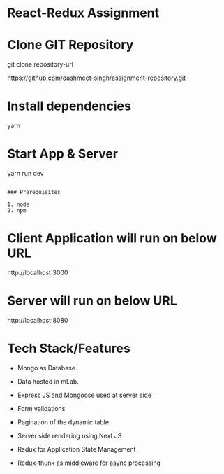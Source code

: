# React-Redux Assignment

# Clone GIT Repository

git clone repository-url

https://github.com/dashmeet-singh/assignment-repository.git


# Install dependencies
yarn

# Start App & Server
yarn run dev

```

### Prerequisites

1. node
2. npm
```
# Client Application will run on below URL
http://localhost:3000

# Server will run on below URL
http://localhost:8080

# Tech Stack/Features

* Mongo as Database.

* Data hosted in mLab.

* Express JS and Mongoose used at server side

* Form validations

* Pagination of the dynamic table

* Server side rendering using Next JS

* Redux for Application State Management

* Redux-thunk as middleware for async processing
